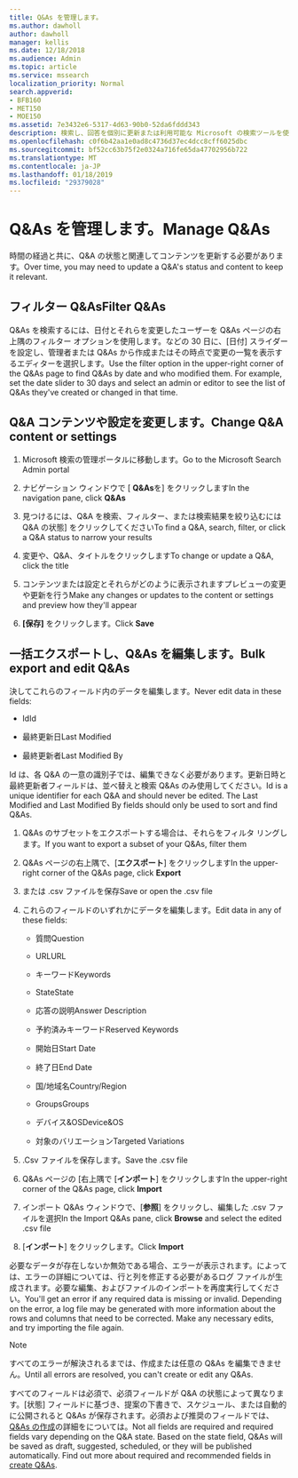 ```yaml
---
title: Q&As を管理します。
ms.author: dawholl
author: dawholl
manager: kellis
ms.date: 12/18/2018
ms.audience: Admin
ms.topic: article
ms.service: mssearch
localization_priority: Normal
search.appverid:
- BFB160
- MET150
- MOE150
ms.assetid: 7e3432e6-5317-4d63-90b0-52da6fddd343
description: 検索し、回答を個別に更新または利用可能な Microsoft の検索ツールを使用して、それらすべてを一度に編集するのには
ms.openlocfilehash: c0f6b42aa1e0ad8c4736d37ec4dcc8cff6025dbc
ms.sourcegitcommit: bf52cc63b75f2e0324a716fe65da47702956b722
ms.translationtype: MT
ms.contentlocale: ja-JP
ms.lasthandoff: 01/18/2019
ms.locfileid: "29379028"
---
```

# <a name="manage-qas"></a><span data-ttu-id="b3bc0-103">Q&As を管理します。</span><span class="sxs-lookup"><span data-stu-id="b3bc0-103">Manage Q&As</span></span>

<span data-ttu-id="b3bc0-104">時間の経過と共に、Q&A の状態と関連してコンテンツを更新する必要があります。</span><span class="sxs-lookup"><span data-stu-id="b3bc0-104">Over time, you may need to update a Q&A's status and content to keep it relevant.</span></span>
  
## <a name="filter-qas"></a><span data-ttu-id="b3bc0-105">フィルター Q&As</span><span class="sxs-lookup"><span data-stu-id="b3bc0-105">Filter Q&As</span></span>

<span data-ttu-id="b3bc0-p101">Q&As を検索するには、日付とそれらを変更したユーザーを Q&As ページの右上隅のフィルター オプションを使用します。などの 30 日に、[日付] スライダーを設定し、管理者または Q&As から作成またはその時点で変更の一覧を表示するエディターを選択します。</span><span class="sxs-lookup"><span data-stu-id="b3bc0-p101">Use the filter option in the upper-right corner of the Q&As page to find Q&As by date and who modified them. For example, set the date slider to 30 days and select an admin or editor to see the list of Q&As they've created or changed in that time.</span></span>
  
## <a name="change-qa-content-or-settings"></a><span data-ttu-id="b3bc0-108">Q&A コンテンツや設定を変更します。</span><span class="sxs-lookup"><span data-stu-id="b3bc0-108">Change Q&A content or settings</span></span>

1. <span data-ttu-id="b3bc0-109">Microsoft 検索の管理ポータルに移動します。</span><span class="sxs-lookup"><span data-stu-id="b3bc0-109">Go to the Microsoft Search Admin portal</span></span>
    
2. <span data-ttu-id="b3bc0-110">ナビゲーション ウィンドウで [ **Q&As**を] をクリックします</span><span class="sxs-lookup"><span data-stu-id="b3bc0-110">In the navigation pane, click **Q&As**</span></span>
    
3. <span data-ttu-id="b3bc0-111">見つけるには、Q&A を検索、フィルター、または検索結果を絞り込むには Q&A の状態] をクリックしてください</span><span class="sxs-lookup"><span data-stu-id="b3bc0-111">To find a Q&A, search, filter, or click a Q&A status to narrow your results</span></span>
    
4. <span data-ttu-id="b3bc0-112">変更や、Q&A、タイトルをクリックします</span><span class="sxs-lookup"><span data-stu-id="b3bc0-112">To change or update a Q&A, click the title</span></span>
    
5. <span data-ttu-id="b3bc0-113">コンテンツまたは設定とそれらがどのように表示されますプレビューの変更や更新を行う</span><span class="sxs-lookup"><span data-stu-id="b3bc0-113">Make any changes or updates to the content or settings and preview how they'll appear</span></span>
    
6. <span data-ttu-id="b3bc0-114">**[保存]** をクリックします。</span><span class="sxs-lookup"><span data-stu-id="b3bc0-114">Click **Save**</span></span>
    
## <a name="bulk-export-and-edit-qas"></a><span data-ttu-id="b3bc0-115">一括エクスポートし、Q&As を編集します。</span><span class="sxs-lookup"><span data-stu-id="b3bc0-115">Bulk export and edit Q&As</span></span>

<span data-ttu-id="b3bc0-116">決してこれらのフィールド内のデータを編集します。</span><span class="sxs-lookup"><span data-stu-id="b3bc0-116">Never edit data in these fields:</span></span>
  
- <span data-ttu-id="b3bc0-117">Id</span><span class="sxs-lookup"><span data-stu-id="b3bc0-117">Id</span></span>
    
- <span data-ttu-id="b3bc0-118">最終更新日</span><span class="sxs-lookup"><span data-stu-id="b3bc0-118">Last Modified</span></span>
    
- <span data-ttu-id="b3bc0-119">最終更新者</span><span class="sxs-lookup"><span data-stu-id="b3bc0-119">Last Modified By</span></span>
    
<span data-ttu-id="b3bc0-p102">Id は、各 Q&A の一意の識別子では、編集できなく必要があります。更新日時と最終更新者フィールドは、並べ替えと検索 Q&As のみ使用してください。</span><span class="sxs-lookup"><span data-stu-id="b3bc0-p102">Id is a unique identifier for each Q&A and should never be edited. The Last Modified and Last Modified By fields should only be used to sort and find Q&As.</span></span>
  
1. <span data-ttu-id="b3bc0-122">Q&As のサブセットをエクスポートする場合は、それらをフィルタ リングします。</span><span class="sxs-lookup"><span data-stu-id="b3bc0-122">If you want to export a subset of your Q&As, filter them</span></span>
    
2. <span data-ttu-id="b3bc0-123">Q&As ページの右上隅で、[**エクスポート**] をクリックします</span><span class="sxs-lookup"><span data-stu-id="b3bc0-123">In the upper-right corner of the Q&As page, click **Export**</span></span>
    
3. <span data-ttu-id="b3bc0-124">または .csv ファイルを保存</span><span class="sxs-lookup"><span data-stu-id="b3bc0-124">Save or open the .csv file</span></span>
    
4. <span data-ttu-id="b3bc0-125">これらのフィールドのいずれかにデータを編集します。</span><span class="sxs-lookup"><span data-stu-id="b3bc0-125">Edit data in any of these fields:</span></span>
    
   - <span data-ttu-id="b3bc0-126">質問</span><span class="sxs-lookup"><span data-stu-id="b3bc0-126">Question</span></span>
    
   - <span data-ttu-id="b3bc0-127">URL</span><span class="sxs-lookup"><span data-stu-id="b3bc0-127">URL</span></span>
      
   - <span data-ttu-id="b3bc0-128">キーワード</span><span class="sxs-lookup"><span data-stu-id="b3bc0-128">Keywords</span></span>
    
   - <span data-ttu-id="b3bc0-129">State</span><span class="sxs-lookup"><span data-stu-id="b3bc0-129">State</span></span>
    
   - <span data-ttu-id="b3bc0-130">応答の説明</span><span class="sxs-lookup"><span data-stu-id="b3bc0-130">Answer Description</span></span>
    
   - <span data-ttu-id="b3bc0-131">予約済みキーワード</span><span class="sxs-lookup"><span data-stu-id="b3bc0-131">Reserved Keywords</span></span>
    
   - <span data-ttu-id="b3bc0-132">開始日</span><span class="sxs-lookup"><span data-stu-id="b3bc0-132">Start Date</span></span>
    
   - <span data-ttu-id="b3bc0-133">終了日</span><span class="sxs-lookup"><span data-stu-id="b3bc0-133">End Date</span></span>
    
   - <span data-ttu-id="b3bc0-134">国/地域名</span><span class="sxs-lookup"><span data-stu-id="b3bc0-134">Country/Region</span></span>
    
   - <span data-ttu-id="b3bc0-135">Groups</span><span class="sxs-lookup"><span data-stu-id="b3bc0-135">Groups</span></span>
    
   - <span data-ttu-id="b3bc0-136">デバイス&amp;OS</span><span class="sxs-lookup"><span data-stu-id="b3bc0-136">Device&amp;OS</span></span>
    
   - <span data-ttu-id="b3bc0-137">対象のバリエーション</span><span class="sxs-lookup"><span data-stu-id="b3bc0-137">Targeted Variations</span></span>
    
5. <span data-ttu-id="b3bc0-138">.Csv ファイルを保存します。</span><span class="sxs-lookup"><span data-stu-id="b3bc0-138">Save the .csv file</span></span>
    
6. <span data-ttu-id="b3bc0-139">Q&As ページの [右上隅で [**インポート**] をクリックします</span><span class="sxs-lookup"><span data-stu-id="b3bc0-139">In the upper-right corner of the Q&As page, click **Import**</span></span>
    
7. <span data-ttu-id="b3bc0-140">インポート Q&As ウィンドウで、[**参照**] をクリックし、編集した .csv ファイルを選択</span><span class="sxs-lookup"><span data-stu-id="b3bc0-140">In the Import Q&As pane, click **Browse** and select the edited .csv file</span></span> 
    
8. <span data-ttu-id="b3bc0-141">[**インポート**] をクリックします。</span><span class="sxs-lookup"><span data-stu-id="b3bc0-141">Click **Import**</span></span>
    
<span data-ttu-id="b3bc0-p103">必要なデータが存在しないか無効である場合、エラーが表示されます。によっては、エラーの詳細については、行と列を修正する必要があるログ ファイルが生成されます。必要な編集、およびファイルのインポートを再度実行してください。</span><span class="sxs-lookup"><span data-stu-id="b3bc0-p103">You'll get an error if any required data is missing or invalid. Depending on the error, a log file may be generated with more information about the rows and columns that need to be corrected. Make any necessary edits, and try importing the file again.</span></span>
  
> [!NOTE]
> <span data-ttu-id="b3bc0-145">すべてのエラーが解決されるまでは、作成または任意の Q&As を編集できません。</span><span class="sxs-lookup"><span data-stu-id="b3bc0-145">Until all errors are resolved, you can't create or edit any Q&As.</span></span> 
  
<span data-ttu-id="b3bc0-p104">すべてのフィールドは必須で、必須フィールドが Q&A の状態によって異なります。[状態] フィールドに基づき、提案の下書きで、スケジュール、または自動的に公開されると Q&As が保存されます。必須および推奨のフィールドでは、 [Q&As の作成](create-qas.md)の詳細をについては。</span><span class="sxs-lookup"><span data-stu-id="b3bc0-p104">Not all fields are required and required fields vary depending on the Q&A state. Based on the state field, Q&As will be saved as draft, suggested, scheduled, or they will be published automatically. Find out more about required and recommended fields in [create Q&As](create-qas.md).</span></span>

  

